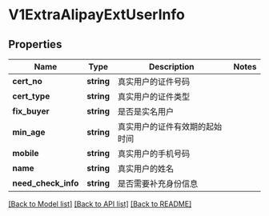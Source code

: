 # V1ExtraAlipayExtUserInfo

## Properties
Name | Type | Description | Notes
------------ | ------------- | ------------- | -------------
**cert_no** | **string** | 真实用户的证件号码 | 
**cert_type** | **string** | 真实用户的证件类型 | 
**fix_buyer** | **string** | 是否是实名用户 | 
**min_age** | **string** | 真实用户的证件有效期的起始时间 | 
**mobile** | **string** | 真实用户的手机号码 | 
**name** | **string** | 真实用户的姓名 | 
**need_check_info** | **string** | 是否需要补充身份信息 | 

[[Back to Model list]](../README.md#documentation-for-models) [[Back to API list]](../README.md#documentation-for-api-endpoints) [[Back to README]](../README.md)


